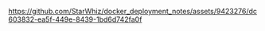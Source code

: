 

https://github.com/StarWhiz/docker_deployment_notes/assets/9423276/dc603832-ea5f-449e-8439-1bd6d742fa0f

